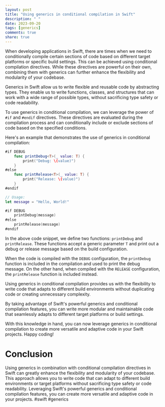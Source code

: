 ```yaml
---
layout: post
title: "Using generics in conditional compilation in Swift"
description: " "
date: 2023-09-20
tags: [generics]
comments: true
share: true
---
```


When developing applications in Swift, there are times when we need to conditionally compile certain sections of code based on different target platforms or specific build settings. This can be achieved using conditional compilation directives. While these directives are powerful on their own, combining them with generics can further enhance the flexibility and modularity of your codebase.

Generics in Swift allow us to write flexible and reusable code by abstracting types. They enable us to write functions, classes, and structures that can work with a wide range of possible types, without sacrificing type safety or code readability.

To use generics in conditional compilation, we can leverage the power of `#if` and `#endif` directives. These directives are evaluated during the compilation process and can conditionally include or exclude sections of code based on the specified conditions.

Here's an example that demonstrates the use of generics in conditional compilation:

```swift
#if DEBUG
    func printDebug<T>(_ value: T) {
        print("Debug: \(value)")
    }
#else
    func printRelease<T>(_ value: T) {
        print("Release: \(value)")
    }
#endif

// Usage:
let message = "Hello, World!"

#if DEBUG
    printDebug(message)
#else
    printRelease(message)
#endif
```

In the above code snippet, we define two functions: `printDebug` and `printRelease`. These functions accept a generic parameter `T` and print out a debug or release message based on the build configuration.

When the code is compiled with the `DEBUG` configuration, the `printDebug` function is included in the compilation and used to print the debug message. On the other hand, when compiled with the `RELEASE` configuration, the `printRelease` function is included instead.

Using generics in conditional compilation provides us with the flexibility to write code that adapts to different build environments without duplicating code or creating unnecessary complexity.

By taking advantage of Swift's powerful generics and conditional compilation features, you can write more modular and maintainable code that seamlessly adapts to different target platforms or build settings.

With this knowledge in hand, you can now leverage generics in conditional compilation to create more versatile and adaptive code in your Swift projects. Happy coding!

# Conclusion

Using generics in combination with conditional compilation directives in Swift can greatly enhance the flexibility and modularity of your codebase. This approach allows you to write code that can adapt to different build environments or target platforms without sacrificing type safety or code readability. Leveraging Swift's powerful generics and conditional compilation features, you can create more versatile and adaptive code in your projects. #swift #generics